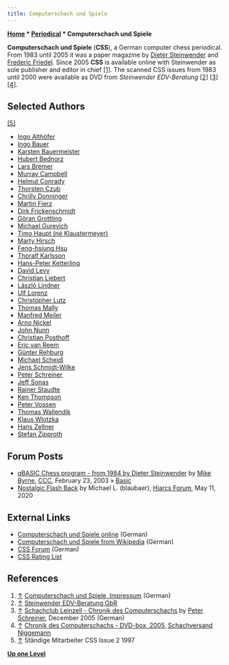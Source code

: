 ```yaml
---
title: Computerschach und Spiele
---
```

**[Home](Home "Home") * [Periodical](Periodical "Periodical") * Computerschach und Spiele**

**Computerschach und Spiele** (**CSS**),
a German computer chess periodical. From 1983 until 2005 it was a paper magazine by [Dieter Steinwender](Dieter_Steinwender "Dieter Steinwender") and [Frederic Friedel](Frederic_Friedel "Frederic Friedel"). Since 2005 **CSS** is available online with Steinwender as sole publisher and editor in chief <a id="cite-note-1" href="#cite-ref-1">[1]</a>. The scanned CSS issues from 1983 until 2000 were available as DVD from *Steinwender EDV-Beratung* <a id="cite-note-2" href="#cite-ref-2">[2]</a> <a id="cite-note-3" href="#cite-ref-3">[3]</a> <a id="cite-note-4" href="#cite-ref-4">[4]</a>.

## Selected Authors

<a id="cite-note-5" href="#cite-ref-5">[5]</a>

- [Ingo Althöfer](Ingo_Alth%C3%B6fer "Ingo Althöfer")
- [Ingo Bauer](Ingo_Bauer "Ingo Bauer")
- [Karsten Bauermeister](Karsten_Bauermeister "Karsten Bauermeister")
- [Hubert Bednorz](index.php?title=Hubert_Bednorz&action=edit&redlink=1 "Hubert Bednorz (page does not exist)")
- [Lars Bremer](Lars_Bremer "Lars Bremer")
- [Murray Campbell](Murray_Campbell "Murray Campbell")
- [Helmut Conrady](index.php?title=Helmut_Conrady&action=edit&redlink=1 "Helmut Conrady (page does not exist)")
- [Thorsten Czub](Thorsten_Czub "Thorsten Czub")
- [Chrilly Donninger](Chrilly_Donninger "Chrilly Donninger")
- [Martin Fierz](Martin_Fierz "Martin Fierz")
- [Dirk Frickenschmidt](Dirk_Frickenschmidt "Dirk Frickenschmidt")
- [Göran Grottling](G%C3%B6ran_Grottling "Göran Grottling")
- [Michael Gurevich](index.php?title=Michael_Gurevich&action=edit&redlink=1 "Michael Gurevich (page does not exist)")
- [Timo Haupt (né Klaustermeyer)](Timo_Haupt "Timo Haupt")
- [Marty Hirsch](Marty_Hirsch "Marty Hirsch")
- [Feng-hsiung Hsu](Feng-hsiung_Hsu "Feng-hsiung Hsu")
- [Thoralf Karlsson](index.php?title=Thoralf_Karlsson&action=edit&redlink=1 "Thoralf Karlsson (page does not exist)")
- [Hans-Peter Ketterling](index.php?title=Hans-Peter_Ketterling&action=edit&redlink=1 "Hans-Peter Ketterling (page does not exist)")
- [David Levy](David_Levy "David Levy")
- [Christian Liebert](index.php?title=Christian_Liebert&action=edit&redlink=1 "Christian Liebert (page does not exist)")
- [László Lindner](L%C3%A1szl%C3%B3_Lindner "László Lindner")
- [Ulf Lorenz](Ulf_Lorenz "Ulf Lorenz")
- [Christopher Lutz](Christopher_Lutz "Christopher Lutz")
- [Thomas Mally](Thomas_Mally "Thomas Mally")
- [Manfred Meiler](index.php?title=Manfred_Meiler&action=edit&redlink=1 "Manfred Meiler (page does not exist)")
- [Arno Nickel](Arno_Nickel "Arno Nickel")
- [John Nunn](John_Nunn "John Nunn")
- [Christian Posthoff](Christian_Posthoff "Christian Posthoff")
- [Eric van Reem](Eric_van_Reem "Eric van Reem")
- [Günter Rehburg](index.php?title=G%C3%BCnter_Rehburg&action=edit&redlink=1 "Günter Rehburg (page does not exist)")
- [Michael Scheidl](index.php?title=Michael_Scheidl&action=edit&redlink=1 "Michael Scheidl (page does not exist)")
- [Jens Schmidt-Wilke](index.php?title=Jens_Schmidt-Wilke&action=edit&redlink=1 "Jens Schmidt-Wilke (page does not exist)")
- [Peter Schreiner](Peter_Schreiner "Peter Schreiner")
- [Jeff Sonas](index.php?title=Jeff_Sonas&action=edit&redlink=1 "Jeff Sonas (page does not exist)")
- [Rainer Staudte](Rainer_Staudte "Rainer Staudte")
- [Ken Thompson](Ken_Thompson "Ken Thompson")
- [Peter Vossen](index.php?title=Peter_Vossen&action=edit&redlink=1 "Peter Vossen (page does not exist)")
- [Thomas Wallendik](index.php?title=Thomas_Wallendik&action=edit&redlink=1 "Thomas Wallendik (page does not exist)")
- [Klaus Wlotzka](index.php?title=Klaus_Wlotzka&action=edit&redlink=1 "Klaus Wlotzka (page does not exist)")
- [Hans Zellner](Hans_Zellner "Hans Zellner")
- [Stefan Zipproth](Stefan_Zipproth "Stefan Zipproth")

## Forum Posts

- [qBASIC Chess program - from 1984 by Dieter Steinwender](https://www.stmintz.com/ccc/index.php?id=286508) by [Mike Byrne](Michael_Byrne "Michael Byrne"), [CCC](CCC "CCC"), February 23, 2003 » [Basic](Basic "Basic")
- [Nostalgic Flash Back](http://hiarcs.net/forums/viewtopic.php?t=9988) by Michael L. (blaubaer), [Hiarcs Forum](Computer_Chess_Forums "Computer Chess Forums"), May 11, 2020

## External Links

- [Computerschach und Spiele online](http://www.computerschach.de/) (German)
- [Computerschach und Spiele from Wikipedia](http://de.wikipedia.org/wiki/Computerschach_und_Spiele) (German)
- [CSS Forum](http://forum.computerschach.de/) (German)
- [CSS Rating List](http://www.computerschach.de/index.php?option=com_wrapper&Itemid=238)

## References

1. <a id="cite-ref-1" href="#cite-note-1">↑</a> [Computerschach und Spiele, Impressum](http://www.computerschach.com/index.php?option=com_akolegal&Itemid=45) (German)
1. <a id="cite-ref-2" href="#cite-note-2">↑</a> [Steinwender EDV-Beratung GbR](http://www.steinwender.de/cms/front_content.php?idcat=39)
1. <a id="cite-ref-3" href="#cite-note-3">↑</a> [Schachclub Leinzell - Chronik des Computerschachs](http://scleinzell.schachvereine.de/p_themen/chronik.shtml) by [Peter Schreiner](Peter_Schreiner "Peter Schreiner"), December 2005 (German)
1. <a id="cite-ref-4" href="#cite-note-4">↑</a> [Chronik des Computerschachs - DVD-box, 2005](http://www.schachversand.de/e/detail/buecher/8028.html), [Schachversand Niggemann](Schachversand_Niggemann "Schachversand Niggemann")
1. <a id="cite-ref-5" href="#cite-note-5">↑</a> Ständige Mitarbeiter CSS Issue 2 1997

**[Up one Level](Periodical "Periodical")**

